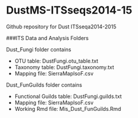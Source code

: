 # DustMS-ITSseqs2014-15

Github repository for Dust ITSseqa2014-2015

###ITS Data and Analysis Folders

Dust_Fungi folder contains
- OTU table: DustFungi.otu_table.txt 
- Taxonomy table: DustFungi.taxonomy.txt
- Mapping file: SierraMapIsoF.csv


Dust_FunGuilds folder contains
- Functional Guilds table: DustFungi.guilds.txt
- Mapping file: SierraMapIsoF.csv
- Working Rmd file: Mis_Dust_FunGuilds.Rmd
